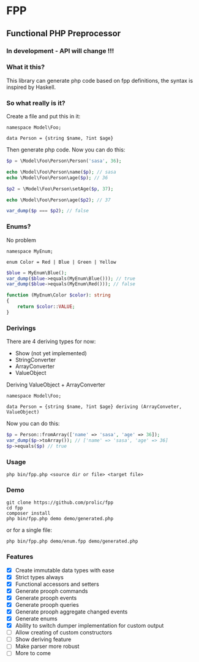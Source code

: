 # FPP

## Functional PHP Preprocessor

### In development - API will change !!!

### What it this?

This library can generate php code based on fpp definitions, the syntax is inspired by Haskell.

### So what really is it?

Create a file and put this in it:

```console
namespace Model\Foo;

data Person = {string $name, ?int $age}
```

Then generate php code. Now you can do this:

```php
$p = \Model\Foo\Person\Person('sasa', 36);

echo \Model\Foo\Person\name($p); // sasa
echo \Model\Foo\Person\age($p); // 36

$p2 = \Model\Foo\Person\setAge($p, 37);

echo \Model\Foo\Person\age($p2); // 37

var_dump($p === $p2); // false
```

### Enums?

No problem

```console
namespace MyEnum;

enum Color = Red | Blue | Green | Yellow
```

```php
$blue = MyEnum\Blue();
var_dump($blue->equals(MyEnum\Blue())); // true
var_dump($blue->equals(MyEnum\Red())); // false

function (MyEnum\Color $color): string
{
    return $color::VALUE;
}
```

### Derivings

There are 4 deriving types for now:

- Show (not yet implemented)
- StringConverter
- ArrayConverter
- ValueObject

Deriving ValueObject + ArrayConverter

```console
namespace Model\Foo;

data Person = {string $name, ?int $age} deriving (ArrayConveter, ValueObject)
```

Now you can do this:

```php
$p = Person::fromArray(['name' => 'sasa', 'age' => 36]);
var_dump($p->toArray()); // ['name' => 'sasa', 'age' => 36]
$p->equals($p) // true
```

### Usage

`php bin/fpp.php <source dir or file> <target file>`

### Demo

```console
git clone https://github.com/prolic/fpp
cd fpp
composer install
php bin/fpp.php demo demo/generated.php
```

or for a single file:

```console
php bin/fpp.php demo/enum.fpp demo/generated.php
```

### Features

- [x] Create immutable data types with ease
- [x] Strict types always
- [x] Functional accessors and setters
- [x] Generate prooph commands
- [x] Generate prooph events
- [x] Generate prooph queries
- [x] Generate prooph aggregate changed events
- [x] Generate enums
- [x] Ability to switch dumper implementation for custom output
- [ ] Allow creating of custom constructors
- [ ] Show deriving feature
- [ ] Make parser more robust
- [ ] More to come
